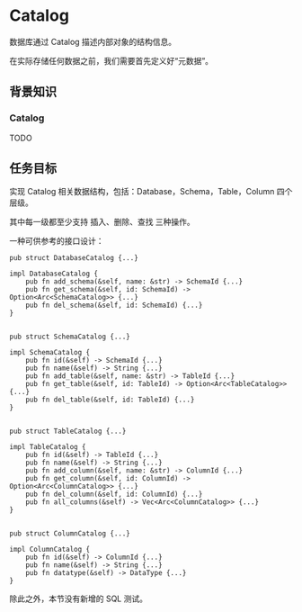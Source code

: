 # Catalog

数据库通过 Catalog 描述内部对象的结构信息。

在实际存储任何数据之前，我们需要首先定义好“元数据”。

<!-- toc -->

## 背景知识

### Catalog

TODO

## 任务目标

实现 Catalog 相关数据结构，包括：Database，Schema，Table，Column 四个层级。

其中每一级都至少支持 插入、删除、查找 三种操作。

一种可供参考的接口设计：

```rust,no_run
pub struct DatabaseCatalog {...}

impl DatabaseCatalog {
    pub fn add_schema(&self, name: &str) -> SchemaId {...}
    pub fn get_schema(&self, id: SchemaId) -> Option<Arc<SchemaCatalog>> {...}
    pub fn del_schema(&self, id: SchemaId) {...}
}


pub struct SchemaCatalog {...}

impl SchemaCatalog {
    pub fn id(&self) -> SchemaId {...}
    pub fn name(&self) -> String {...}
    pub fn add_table(&self, name: &str) -> TableId {...}
    pub fn get_table(&self, id: TableId) -> Option<Arc<TableCatalog>> {...}
    pub fn del_table(&self, id: TableId) {...}
}


pub struct TableCatalog {...}

impl TableCatalog {
    pub fn id(&self) -> TableId {...}
    pub fn name(&self) -> String {...}
    pub fn add_column(&self, name: &str) -> ColumnId {...}
    pub fn get_column(&self, id: ColumnId) -> Option<Arc<ColumnCatalog>> {...}
    pub fn del_column(&self, id: ColumnId) {...}
    pub fn all_columns(&self) -> Vec<Arc<ColumnCatalog>> {...}
}


pub struct ColumnCatalog {...}

impl ColumnCatalog {
    pub fn id(&self) -> ColumnId {...}
    pub fn name(&self) -> String {...}
    pub fn datatype(&self) -> DataType {...}
}
```

除此之外，本节没有新增的 SQL 测试。
